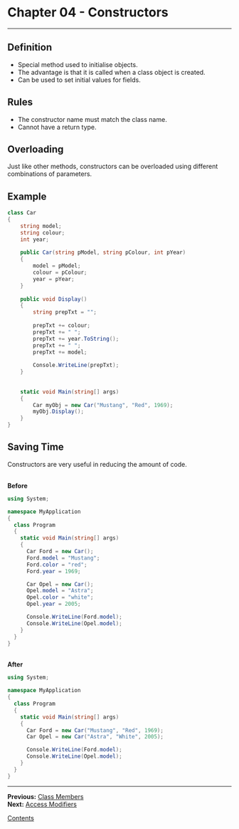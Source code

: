 # Chapter 04 - Constructors

---

## Definition
* Special method used to initialise objects.
* The advantage is that it is called when a class object is created.
* Can be used to set initial values for fields.

## Rules
* The constructor name must match the class name.
* Cannot have a return type.

## Overloading
Just like other methods, constructors can be overloaded using different combinations of parameters.

## Example

```csharp
class Car
{
	string model;
	string colour;
	int year;
	
	public Car(string pModel, string pColour, int pYear)
	{
		model = pModel;
		colour = pColour;
		year = pYear;
	}
	
	public void Display()
	{
		string prepTxt = "";
		
		prepTxt += colour;
		prepTxt += " ";
		prepTxt += year.ToString();
		prepTxt += " ";
		prepTxt += model;
		
		Console.WriteLine(prepTxt);
	}
	
	
	static void Main(string[] args)
	{
		Car myObj = new Car("Mustang", "Red", 1969);
		myObj.Display();
	}
}
```

## Saving Time
Constructors are very useful in reducing the amount of code.

\
**Before**

```csharp
using System;

namespace MyApplication
{
  class Program
  {
    static void Main(string[] args)
    {
      Car Ford = new Car();
      Ford.model = "Mustang";
      Ford.color = "red";
      Ford.year = 1969;

      Car Opel = new Car();
      Opel.model = "Astra";
      Opel.color = "white";
      Opel.year = 2005;

      Console.WriteLine(Ford.model);
      Console.WriteLine(Opel.model);
    }
  }
}
```

\
**After**

```csharp
using System;

namespace MyApplication
{
  class Program
  {
    static void Main(string[] args)
    {
      Car Ford = new Car("Mustang", "Red", 1969);
      Car Opel = new Car("Astra", "White", 2005);

      Console.WriteLine(Ford.model);
      Console.WriteLine(Opel.model);
    }
  }
}
```

---

**Previous:** [Class Members](./03-members.md)  
**Next:** [Access Modifiers](./05-access.md)

[Contents](./readme.md)
